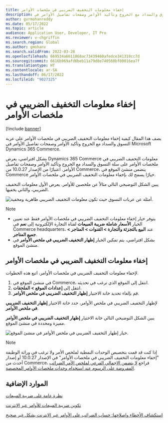 ```yaml
---
title: إخفاء معلومات التخفيف الضريبي في ملخصات الأوامر
description: يصف هذا المقال كيفية إخفاء معلومات التخفيف الضريبي في ملخصات الأوامر‬ على عربة التسوق والسداد مع الخروج وتأكيد الأوامر وصفحات تفاصيل الأوامر في Microsoft Dynamics 365 Commerce.
author: gvrmohanreddy
ms.date: 05/17/2022
ms.topic: article
audience: Application User, Developer, IT Pro
ms.reviewer: v-chgriffin
ms.search.region: Global
ms.author: gmohanv
ms.search.validFrom: 2022-03-28
ms.openlocfilehash: 669534a6611860ac73439460afedce341310cc7d
ms.sourcegitcommit: 6616b969afd6beb11a79d8e740560bf00016ea7f
ms.translationtype: HT
ms.contentlocale: ar-SA
ms.lasthandoff: 06/17/2022
ms.locfileid: "9027325"
---
```

# <a name="hide-tax-breakup-information-in-order-summaries"></a>إخفاء معلومات التخفيف الضريبي في ملخصات الأوامر

[!include [banner](includes/banner.md)]

يصف هذا المقال كيفية إخفاء معلومات التخفيف الضريبي في ملخصات الأوامر‬ على عربة التسوق والسداد مع الخروج وتأكيد الأوامر وصفحات تفاصيل الأوامر في Microsoft Dynamics 365 Commerce.

بشكل افتراضي، يعرض Dynamics 365 Commerce معلومات التخفيف الضريبي في ملخصات الأوامر‬ على سلة التسوق والسداد مع الخروج وتأكيد الأوامر وصفحات تفاصيل الأوامر. اعتبارًا من الإصدار 10.0.27 من Commerce، يتضمن منشئ الموقع في Commerce خيارًا يسمح لك بإخفاء معلومات التخفيف الضريبي في ملخصات الأوامر‬‬.

يبين الشكل التوضيحي التالي مثالاً عن ملخصين للأوامر. يعرض الأول معلومات التخفيف الضريبي، والثاني يخفيها.

![أمثلة عن عربات التسوق حيث تكون معلومات التخفيف الضريبي ظاهرية ومخفية.](media/prices-include-sales-tax-e-Commerce.png)

> [!NOTE]
> - يتوفر خيار إخفاء معلومات التخفيف الضريبي في ملخصات الأوامر فقط عند تعيين الخيار **الأسعار شاملة ضريبة المبيعات‬** لقناة التجارة الإلكترونية إلى **نعم** في Commerce headquarters، عند **البيع بالتجزئة والتجارة \> القنوات \> المتاجر \> جميع المتاجر‬**. 
> - بشكل افتراضي، يتم تمكين الخيار **إظهار التخفيف الضريبي في ملخص الأوامر** في منشئ الموقع.

## <a name="hide-tax-breakup-information-in-order-summaries"></a>إخفاء معلومات التخفيف الضريبي في ملخصات الأوامر‬

لإخفاء معلومات التخفيف الضريبي في ملخصات الأوامر‬، اتبع هذه الخطوات.

1. في منشئ الموقع في Commerce، انتقل إلى الموقع الذي ترغب في تحديثه.
1. انتقل إلى **إعدادات الموقع \> الملحقات**.
1. قم بإلغاء تحديد خانة الاختيار **إظهار التخفيف الضريبي في ملخص الأوامر**.

لإظهار التخفيف الضريبي في ملخص الأوامر، حدد خانة الاختيار **إظهار التخفيف الضريبي في ملخص الأوامر**.  

يبين الشكل التوضيحي التالي خانة الاختيار **إظهار التخفيف الضريبي في ملخص الأوامر** مميزة ومحددة في منشئ الموقع.

![خيار إظهار التخفيف الضريبي في ملخص الأوامر في منشئ الموقع.](media/prices-include-sales-tax-e-Commerce-site-settings.png)

> [!NOTE]
> إذا كنت قد قمت بتخصيص الوحدات النمطية لملخص الأمر ولا ترغب في وراثة الوظيفة "إخفاء معلومات التخفيف الضريبي في ملخصات الأوامر" في الإصدار 10.0.27 أو إصدار أحدث من Commerce، فراجع [لا يتضمن الإجمالي الفرعي لملخص الأمر الضرائب المفروضة على الرسوم عند استخدام وحدات ملخصات الأوامر المخصصة](troubleshoot/summary-taxes-custom-modules-10.0.27.md#resolution).

## <a name="additional-resources"></a>الموارد الإضافية

[نظرة عامة على ضريبة المبيعات](/finance/general-ledger/indirect-taxes-overview)

[تكوين ضريبة المبيعات للأوامر عبر الإنترنت](sales-tax-config.md)

[استكشاف الأخطاء وإصلاحها: حساب الضرائب على الأوامر عبر الإنترنت بشكل غير صحيح](troubleshoot/tax-miscalculated-online-order.md)
